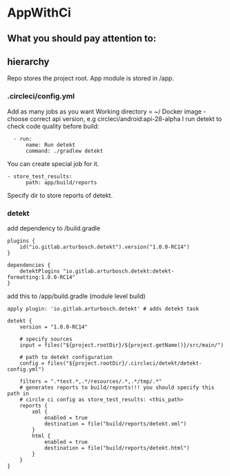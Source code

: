 # AppWithCi
## What you should pay attention to:

## hierarchy
Repo stores the project root.
App module is stored in /app.

### .circleci/config.yml
Add as many jobs as you want
Working directory = ~/<repo-name>
Docker image - choose correct api version, e.g circleci/android:api-28-alpha
I run detekt to check code quality before build:
```
  - run:
      name: Run detekt
      command: ./gradlew detekt
```
You can create special job for it.
```
- store_test_results:
      path: app/build/reports
```
Specify dir to store reports of detekt.

### detekt
add dependency to /build.gradle
```
plugins {
    id("io.gitlab.arturbosch.detekt").version("1.0.0-RC14")
}

dependencies {
    detektPlugins "io.gitlab.arturbosch.detekt:detekt-formatting:1.0.0-RC14"
}
```

add this to /app/build.gradle (module level build)
```  
apply plugin: 'io.gitlab.arturbosch.detekt' # adds detekt task

detekt {
    version = "1.0.0-RC14"
    
    # specify sources
    input = files("${project.rootDir}/${project.getName()}/src/main/")
    
    # path to detekt configuration
    config = files("${project.rootDir}/.circleci/detekt/detekt-config.yml")
    
    filters = ".*test.*,.*/resources/.*,.*/tmp/.*"
    # generates reports to build/reports!!! you should specify this path in
    # circle ci config as store_test_results: <this_path>
    reports {
        xml {
            enabled = true 
            destination = file("build/reports/detekt.xml")
        }
        html {
            enabled = true
            destination = file("build/reports/detekt.html")
        }
    }
}
```

